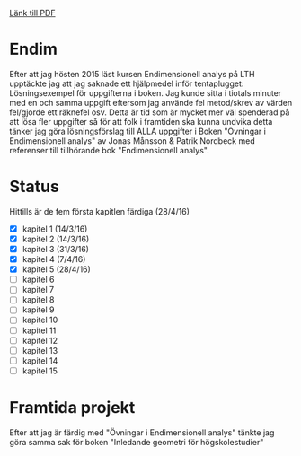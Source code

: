 ﻿[Länk till PDF](https://docs.google.com/viewer?url=https://raw.githubusercontent.com/emilwihlander/Endim/master/Endimensionell_analys.pdf)
# Endim
Efter att jag hösten 2015 läst kursen Endimensionell analys på LTH upptäckte jag att jag saknade ett hjälpmedel inför tentaplugget: Lösningsexempel för uppgifterna i boken. Jag kunde sitta i tiotals minuter med en och samma uppgift eftersom jag använde fel metod/skrev av värden fel/gjorde ett räknefel osv. Detta är tid som är mycket mer väl spenderad på att lösa fler uppgifter så för att folk i framtiden ska kunna undvika detta tänker jag göra lösningsförslag till ALLA uppgifter i Boken "Övningar i Endimensionell analys" av Jonas Månsson & Patrik Nordbeck med referenser till tillhörande bok "Endimensionell analys".
# Status
Hittills är de fem första kapitlen färdiga (28/4/16)
- [x] kapitel 1 (14/3/16)
- [x] kapitel 2 (14/3/16)
- [x] kapitel 3 (31/3/16)
- [x] kapitel 4 (7/4/16)
- [x] kapitel 5 (28/4/16)
- [ ] kapitel 6
- [ ] kapitel 7
- [ ] kapitel 8
- [ ] kapitel 9
- [ ] kapitel 10
- [ ] kapitel 11
- [ ] kapitel 12
- [ ] kapitel 13
- [ ] kapitel 14
- [ ] kapitel 15

# Framtida projekt
Efter att jag är färdig med "Övningar i Endimensionell analys" tänkte jag göra samma sak för boken "Inledande geometri för högskolestudier"

